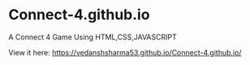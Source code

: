 # Connect-4.github.io
A Connect 4 Game Using HTML,CSS,JAVASCRIPT



View it here: https://vedanshsharma53.github.io/Connect-4.github.io/
